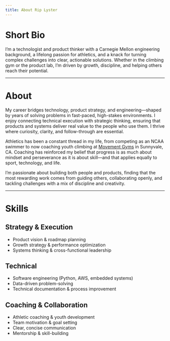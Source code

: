 ```yaml
---
title: About Rip Lyster
---
```


# Short Bio
I’m a technologist and product thinker with a Carnegie Mellon engineering background, a lifelong passion for athletics, and a knack for turning complex challenges into clear, actionable solutions. Whether in the climbing gym or the product lab, I’m driven by growth, discipline, and helping others reach their potential.

---

# About
My career bridges technology, product strategy, and engineering—shaped by years of solving problems in fast-paced, high-stakes environments. I enjoy connecting technical execution with strategic thinking, ensuring that products and systems deliver real value to the people who use them. I thrive where curiosity, clarity, and follow-through are essential.  

Athletics has been a constant thread in my life, from competing as an NCAA swimmer to now coaching youth climbing at [Movement Gyms](https://movementgyms.com) in Sunnyvale, CA. Coaching has reinforced my belief that progress is as much about mindset and perseverance as it is about skill—and that applies equally to sport, technology, and life.  

I’m passionate about building both people and products, finding that the most rewarding work comes from guiding others, collaborating openly, and tackling challenges with a mix of discipline and creativity.

---

# Skills

## Strategy & Execution
- Product vision & roadmap planning  
- Growth strategy & performance optimization  
- Systems thinking & cross-functional leadership  

## Technical
- Software engineering (Python, AWS, embedded systems)  
- Data-driven problem-solving  
- Technical documentation & process improvement  

## Coaching & Collaboration
- Athletic coaching & youth development  
- Team motivation & goal setting  
- Clear, concise communication  
- Mentorship & skill-building  


